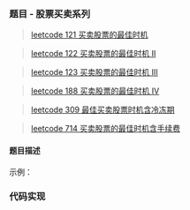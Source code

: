 ### 题目 - 股票买卖系列

> [leetcode 121 买卖股票的最佳时机 ](https://leetcode-cn.com/problems/best-time-to-buy-and-sell-stock/)

> [leetcode 122 买卖股票的最佳时机 II](https://leetcode-cn.com/problems/best-time-to-buy-and-sell-stock-ii)

> [leetcode 123 买卖股票的最佳时机 III](https://leetcode-cn.com/problems/best-time-to-buy-and-sell-stock-iii)

> [leetcode 188 买卖股票的最佳时机 IV](https://leetcode-cn.com/problems/best-time-to-buy-and-sell-stock-iv/)

> [leetcode 309 最佳买卖股票时机含冷冻期](https://leetcode-cn.com/problems/best-time-to-buy-and-sell-stock-with-cooldown/)

> [leetcode 714 买卖股票的最佳时机含手续费](https://leetcode-cn.com/problems/best-time-to-buy-and-sell-stock-with-transaction-fee/)

#### 题目描述

示例：

### 代码实现

```js

```
